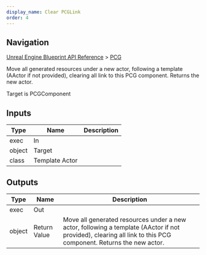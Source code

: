 ```yaml
---
display_name: Clear PCGLink
order: 4
---
```

## Navigation

[Unreal Engine Blueprint API Reference](https://dev.epicgames.com/documentation/en-us/unreal-engine/BlueprintAPI) > [PCG](https://dev.epicgames.com/documentation/en-us/unreal-engine/BlueprintAPI/PCG)

Move all generated resources under a new actor, following a template (AActor if not provided), clearing all link to this PCG component. Returns the new actor.

Target is PCGComponent

## Inputs

| Type | Name | Description |
| --- | --- | --- |
| exec | In |  |
| object | Target |  |
| class | Template Actor |  |

## Outputs

| Type | Name | Description |
| --- | --- | --- |
| exec | Out |  |
| object | Return Value | Move all generated resources under a new actor, following a template (AActor if not provided), clearing all link to this PCG component. Returns the new actor. |
